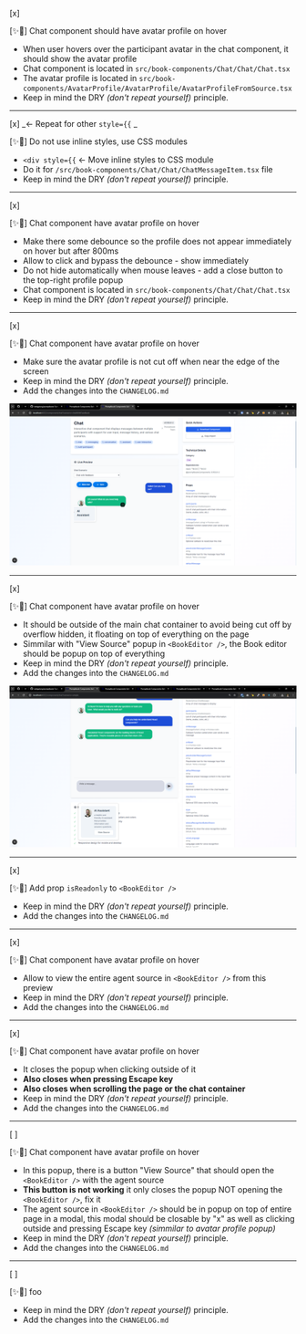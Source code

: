 [x]

[✨🔞] Chat component should have avatar profile on hover

-   When user hovers over the participant avatar in the chat component, it should show the avatar profile
-   Chat component is located in `src/book-components/Chat/Chat/Chat.tsx`
-   The avatar profile is located in `src/book-components/AvatarProfile/AvatarProfile/AvatarProfileFromSource.tsx`
-   Keep in mind the DRY _(don't repeat yourself)_ principle.

---

[x] _<- Repeat for other `style={{` _

[✨🔞] Do not use inline styles, use CSS modules

-   `<div style={{` <- Move inline styles to CSS module
-   Do it for `/src/book-components/Chat/Chat/ChatMessageItem.tsx` file
-   Keep in mind the DRY _(don't repeat yourself)_ principle.

---

[x]

[✨🔞] Chat component have avatar profile on hover

-   Make there some debounce so the profile does not appear immediately on hover but after 800ms
-   Allow to click and bypass the debounce - show immediately
-   Do not hide automatically when mouse leaves - add a close button to the top-right profile popup
-   Chat component is located in `src/book-components/Chat/Chat/Chat.tsx`
-   Keep in mind the DRY _(don't repeat yourself)_ principle.

---

[x]

[✨🔞] Chat component have avatar profile on hover

-   Make sure the avatar profile is not cut off when near the edge of the screen
-   Keep in mind the DRY _(don't repeat yourself)_ principle.
-   Add the changes into the `CHANGELOG.md`

![cropped avatar](screenshots/2025-10-0150-chat-profile.png)

---

[x]

[✨🔞] Chat component have avatar profile on hover

-   It should be outside of the main chat container to avoid being cut off by overflow hidden, it floating on top of everything on the page
-   Simmilar with "View Source" popup in `<BookEditor />`, the Book editor should be popup on top of everything
-   Keep in mind the DRY _(don't repeat yourself)_ principle.
-   Add the changes into the `CHANGELOG.md`

![alt text](screenshots/2025-10-0150-chat-profile-1.png)

---

[x]

[✨🔞] Add prop `isReadonly` to `<BookEditor />`

-   Keep in mind the DRY _(don't repeat yourself)_ principle.
-   Add the changes into the `CHANGELOG.md`

---

[x]

[✨🔞] Chat component have avatar profile on hover

-   Allow to view the entire agent source in `<BookEditor />` from this preview
-   Keep in mind the DRY _(don't repeat yourself)_ principle.
-   Add the changes into the `CHANGELOG.md`

---

[x]

[✨🔞] Chat component have avatar profile on hover

-   It closes the popup when clicking outside of it
-   **Also closes when pressing Escape key**
-   **Also closes when scrolling the page or the chat container**
-   Keep in mind the DRY _(don't repeat yourself)_ principle.
-   Add the changes into the `CHANGELOG.md`

---

[ ]

[✨🔞] Chat component have avatar profile on hover

-   In this popup, there is a button "View Source" that should open the `<BookEditor />` with the agent source
-   **This button is not working** it only closes the popup NOT opening the `<BookEditor />`, fix it
-   The agent source in `<BookEditor />` should be in popup on top of entire page in a modal, this modal should be closable by "x" as well as clicking outside and pressing Escape key _(simmilar to avatar profile popup)_
-   Keep in mind the DRY _(don't repeat yourself)_ principle.
-   Add the changes into the `CHANGELOG.md`

---

[ ]

[✨🔞] foo

-   Keep in mind the DRY _(don't repeat yourself)_ principle.
-   Add the changes into the `CHANGELOG.md`

